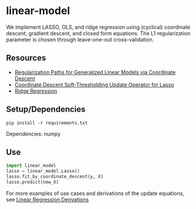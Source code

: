 # linear-model

We implement LASSO, OLS, and ridge regression using (cyclical) coordinate descent, gradient descent, and closed form equations. The L1 regularization parameter is chosen through leave-one-out cross-validation.

## Resources
* [Regularization Paths for Generalized Linear Models via Coordinate Descent](https://web.stanford.edu/~hastie/Papers/glmnet.pdf)
* [Coordinate Descent Soft-Thresholding Update Operator for Lasso](https://stats.stackexchange.com/questions/123672/coordinate-descent-soft-thresholding-update-operator-for-lasso)
* [Ridge Regression](https://www.statlect.com/fundamentals-of-statistics/ridge-regression)

## Setup/Dependencies
```
pip install -r requirements.txt
```
Dependencies: numpy

## Use
```python
import linear_model
lasso = linear_model.Lasso()
lasso.fit_by_coordinate_descent(y, X)
lasso.predict(new_X)
```

For more examples of use cases and derivations of the update equations, see [Linear Regression Derivations](https://github.com/silpian/linear-model/blob/master/Linear%20Regression%20Derivations.ipynb)
